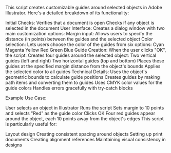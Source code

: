 This script creates customizable guides around selected objects in Adobe Illustrator. Here's a detailed breakdown of its functionality:

Initial Checks:
Verifies that a document is open
Checks if any object is selected in the document
User Interface: Creates a dialog window with two main customization options:
Margin input: Allows users to specify the distance (in points) between the guides and the selected object
Color selection: Lets users choose the color of the guides from six options:
Cyan
Magenta
Yellow
Red
Green
Blue
Guide Creation: When the user clicks "OK", the script:
Creates four guides around the selected object:
Two vertical guides (left and right)
Two horizontal guides (top and bottom)
Places these guides at the specified margin distance from the object's bounds
Applies the selected color to all guides
Technical Details:
Uses the object's geometric bounds to calculate guide positions
Creates guides by making path items and converting them to guides
Uses CMYK color values for the guide colors
Handles errors gracefully with try-catch blocks


Example Use Case:

User selects an object in Illustrator
Runs the script
Sets margin to 10 points and selects "Red" as the guide color
Clicks OK
Four red guides appear around the object, each 10 points away from the object's edges
This script is particularly useful for:

Layout design
Creating consistent spacing around objects
Setting up print documents
Creating alignment references
Maintaining visual consistency in designs
